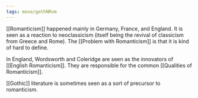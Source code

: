 ```yaml
---
tags: move/gothNRom 
---
```


[[Romanticism]] happened mainly in Germany, France, and England. It is seen as a reaction to neoclassicism (itself being the revival of classicism from Greece and Rome). The [[Problem with Romanticism]] is that it is kind of hard to define.

In England, Wordsworth and Coleridge are seen as the innovators of [[English Romanticism]]. They are responsible for the common [[Qualities of Romanticism]].

[[Gothic]] literature is sometimes seen as a sort of precursor to romanticism.